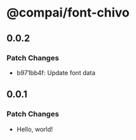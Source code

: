 # @compai/font-chivo

## 0.0.2

### Patch Changes

- b971bb4f: Update font data

## 0.0.1

### Patch Changes

- Hello, world!
